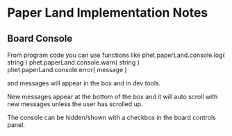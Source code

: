 # Paper Land Implementation Notes

## Board Console
From program code you can use functions like
phet.paperLand.console.log( string )
phet.paperLand.console.warn( string )
phet.paperLand.console.error( message )

and messages will appear in the box and in dev tools.

New messages appear at the bottom of the box and it will auto scroll with new messages unless the user has scrolled up.

The console can be hidden/shown with a checkbox in the board controls panel.